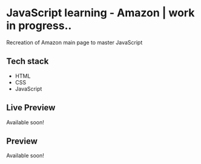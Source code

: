 # JavaScript learning - Amazon | work in progress..

Recreation of Amazon main page to master JavaScript

## Tech stack

- HTML
- CSS
- JavaScript

## Live Preview

Available soon!

## Preview

Available soon!